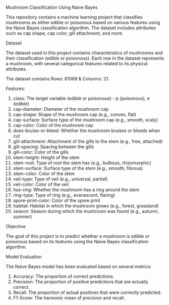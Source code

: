 Mushroom Classification Using Naive Bayes

This repository contains a machine learning project that classifies mushrooms as either edible or poisonous based on various features using the Naive Bayes classification algorithm. The dataset includes attributes such as cap shape, cap color, gill attachment, and more.

Dataset

The dataset used in this project contains characteristics of mushrooms and their classification (edible or poisonous). Each row in the dataset represents a mushroom, with several categorical features related to its physical attributes.

The dataset contains Rows: 61069 & Columns: 21.

Features:
1. class: The target variable (edible or poisonous) - p (poisonous), e (edible)
2. cap-diameter: Diameter of the mushroom cap
3. cap-shape: Shape of the mushroom cap (e.g., convex, flat)
4. cap-surface: Surface type of the mushroom cap (e.g., smooth, scaly)
5. cap-color: Color of the mushroom cap
6. does-bruise-or-bleed: Whether the mushroom bruises or bleeds when cut
7. gill-attachment: Attachment of the gills to the stem (e.g., free, attached)
8. gill-spacing: Spacing between the gills
9. gill-color: Color of the gills
10. stem-height: Height of the stem
11. stem-root: Type of root the stem has (e.g., bulbous, rhizomorphic)
12. stem-surface: Surface type of the stem (e.g., smooth, fibrous)
13. stem-color: Color of the stem
14. veil-type: Type of veil (e.g., universal, partial)
15. veil-color: Color of the veil
16. has-ring: Whether the mushroom has a ring around the stem
17. ring-type: Type of ring (e.g., evanescent, flaring)
18. spore-print-color: Color of the spore print
19. habitat: Habitat in which the mushroom grows (e.g., forest, grassland)
20. season: Season during which the mushroom was found (e.g., autumn, summer)

Objective

The goal of this project is to predict whether a mushroom is edible or poisonous based on its features using the Naive Bayes classification algorithm.

Model Evaluation

The Naive Bayes model has been evaluated based on several metrics:
1. Accuracy: The proportion of correct predictions.
2. Precision: The proportion of positive predictions that are actually correct.
3. Recall: The proportion of actual positives that were correctly predicted.
4. F1-Score: The harmonic mean of precision and recall.
